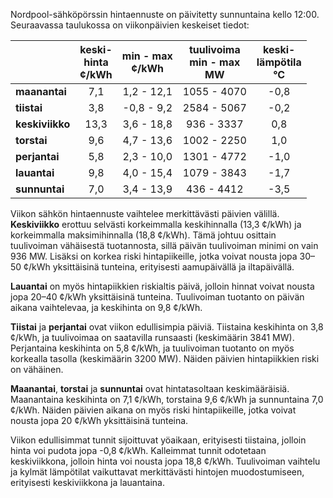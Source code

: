 Nordpool-sähköpörssin hintaennuste on päivitetty sunnuntaina kello 12:00. Seuraavassa taulukossa on viikonpäivien keskeiset tiedot:

|        | keski-<br>hinta<br>¢/kWh | min - max<br>¢/kWh | tuulivoima<br>min - max<br>MW | keski-<br>lämpötila<br>°C |
|:-------------|:----------------:|:----------------:|:-------------:|:-------------:|
| **maanantai** | 7,1 | 1,2 - 12,1 | 1055 - 4070 | -0,8 |
| **tiistai** | 3,8 | -0,8 - 9,2 | 2584 - 5067 | -0,2 |
| **keskiviikko** | 13,3 | 3,6 - 18,8 | 936 - 3337 | 0,8 |
| **torstai** | 9,6 | 4,7 - 13,6 | 1002 - 2250 | 1,0 |
| **perjantai** | 5,8 | 2,3 - 10,0 | 1301 - 4772 | -1,0 |
| **lauantai** | 9,8 | 4,0 - 15,4 | 1079 - 3843 | -1,7 |
| **sunnuntai** | 7,0 | 3,4 - 13,9 | 436 - 4412 | -3,5 |

Viikon sähkön hintaennuste vaihtelee merkittävästi päivien välillä. **Keskiviikko** erottuu selvästi korkeimmalla keskihinnalla (13,3 ¢/kWh) ja korkeimmalla maksimihinnalla (18,8 ¢/kWh). Tämä johtuu osittain tuulivoiman vähäisestä tuotannosta, sillä päivän tuulivoiman minimi on vain 936 MW. Lisäksi on korkea riski hintapiikeille, jotka voivat nousta jopa 30–50 ¢/kWh yksittäisinä tunteina, erityisesti aamupäivällä ja iltapäivällä.

**Lauantai** on myös hintapiikkien riskialtis päivä, jolloin hinnat voivat nousta jopa 20–40 ¢/kWh yksittäisinä tunteina. Tuulivoiman tuotanto on päivän aikana vaihtelevaa, ja keskihinta on 9,8 ¢/kWh.

**Tiistai** ja **perjantai** ovat viikon edullisimpia päiviä. Tiistaina keskihinta on 3,8 ¢/kWh, ja tuulivoimaa on saatavilla runsaasti (keskimäärin 3841 MW). Perjantaina keskihinta on 5,8 ¢/kWh, ja tuulivoiman tuotanto on myös korkealla tasolla (keskimäärin 3200 MW). Näiden päivien hintapiikkien riski on vähäinen.

**Maanantai**, **torstai** ja **sunnuntai** ovat hintatasoltaan keskimääräisiä. Maanantaina keskihinta on 7,1 ¢/kWh, torstaina 9,6 ¢/kWh ja sunnuntaina 7,0 ¢/kWh. Näiden päivien aikana on myös riski hintapiikeille, jotka voivat nousta jopa 20 ¢/kWh yksittäisinä tunteina.

Viikon edullisimmat tunnit sijoittuvat yöaikaan, erityisesti tiistaina, jolloin hinta voi pudota jopa -0,8 ¢/kWh. Kalleimmat tunnit odotetaan keskiviikkona, jolloin hinta voi nousta jopa 18,8 ¢/kWh. Tuulivoiman vaihtelu ja kylmät lämpötilat vaikuttavat merkittävästi hintojen muodostumiseen, erityisesti keskiviikkona ja lauantaina.